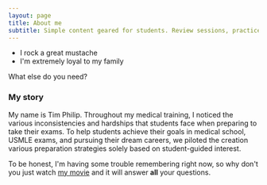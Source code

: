 ```yaml
---
layout: page
title: About me
subtitle: Simple content geared for students. Review sessions, practice question walkthroughs, and Q&As all tailored toward student success.
---
```




- I rock a great mustache
- I'm extremely loyal to my family

What else do you need?

### My story

My name is Tim Philip. Throughout my medical training, I noticed the various inconsistencies and hardships that students face when preparing to take their exams. To help students achieve their goals in medical school, USMLE exams, and pursuing their dream careers, we piloted the creation various preparation strategies solely based on student-guided interest.

To be honest, I'm having some trouble remembering right now, so why don't you just watch [my movie](https://en.wikipedia.org/wiki/The_Princess_Bride_%28film%29) and it will answer **all** your questions.
